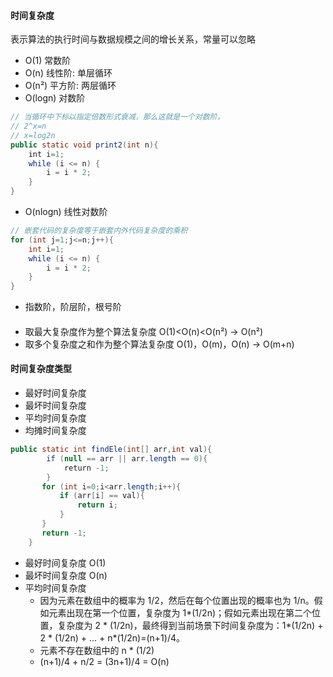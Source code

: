 #### 时间复杂度

表示算法的执行时间与数据规模之间的增长关系，常量可以忽略

- O(1) 常数阶
- O(n) 线性阶: 单层循环
- O(n²) 平方阶: 两层循环
- O(logn) 对数阶

```java
// 当循环中下标以指定倍数形式衰减，那么这就是一个对数阶。
// 2^x=n
// x=log2n
public static void print2(int n){
    int i=1;
    while (i <= n) {
        i = i * 2;
    }
}

```

- O(nlogn) 线性对数阶

```java
// 嵌套代码的复杂度等于嵌套内外代码复杂度的乘积
for (int j=1;j<=n;j++){
    int i=1;
    while (i <= n) {
        i = i * 2;
    }
}

```

- 指数阶，阶层阶，根号阶

####

- 取最大复杂度作为整个算法复杂度
  O(1)<O(n)<O(n²) -> O(n²)
- 取多个复杂度之和作为整个算法复杂度
  O(1)，O(m)，O(n) -> O(m+n)

#### 时间复杂度类型

- 最好时间复杂度
- 最坏时间复杂度
- 平均时间复杂度
- 均摊时间复杂度

```java
public static int findEle(int[] arr,int val){
        if (null == arr || arr.length == 0){
            return -1;
        }
       for (int i=0;i<arr.length;i++){
           if (arr[i] == val){
               return i;
           }
       }
       return -1;
    }

```

- 最好时间复杂度 O(1)
- 最坏时间复杂度 O(n)
- 平均时间复杂度
  - 因为元素在数组中的概率为 1/2，然后在每个位置出现的概率也为 1/n。假如元素出现在第一个位置，复杂度为 1*(1/2n)；假如元素出现在第二个位置，复杂度为 2 * (1/2n)，最终得到当前场景下时间复杂度为：1*(1/2n) + 2 * (1/2n) + ... + n\*(1/2n)=(n+1)/4。
  - 元素不存在数组中的 n \* (1/2)
  - (n+1)/4 + n/2 = (3n+1)/4 = O(n)
